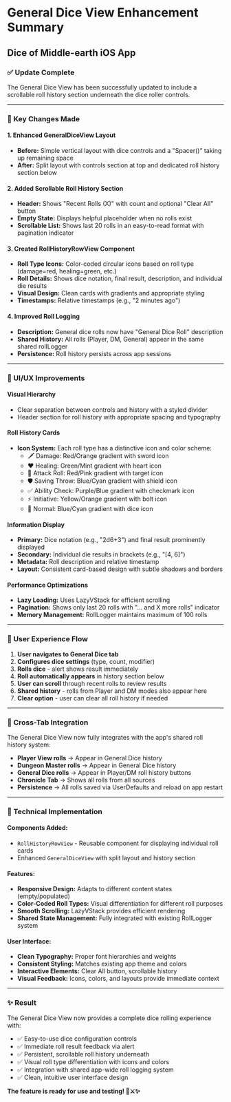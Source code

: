 # General Dice View Enhancement Summary
## Dice of Middle-earth iOS App

### ✅ Update Complete

The General Dice View has been successfully updated to include a scrollable roll history section underneath the dice roller controls.

---

### 🔄 Key Changes Made

#### 1. **Enhanced GeneralDiceView Layout**
- **Before:** Simple vertical layout with dice controls and a "Spacer()" taking up remaining space
- **After:** Split layout with controls section at top and dedicated roll history section below

#### 2. **Added Scrollable Roll History Section**
- **Header:** Shows "Recent Rolls (X)" with count and optional "Clear All" button
- **Empty State:** Displays helpful placeholder when no rolls exist
- **Scrollable List:** Shows last 20 rolls in an easy-to-read format with pagination indicator

#### 3. **Created RollHistoryRowView Component**
- **Roll Type Icons:** Color-coded circular icons based on roll type (damage=red, healing=green, etc.)
- **Roll Details:** Shows dice notation, final result, description, and individual die results
- **Visual Design:** Clean cards with gradients and appropriate styling
- **Timestamps:** Relative timestamps (e.g., "2 minutes ago")

#### 4. **Improved Roll Logging**
- **Description:** General dice rolls now have "General Dice Roll" description
- **Shared History:** All rolls (Player, DM, General) appear in the same shared rollLogger
- **Persistence:** Roll history persists across app sessions

---

### 🎨 UI/UX Improvements

#### **Visual Hierarchy**
- Clear separation between controls and history with a styled divider
- Header section for roll history with appropriate spacing and typography

#### **Roll History Cards**
- **Icon System:** Each roll type has a distinctive icon and color scheme:
  - 🗡️ Damage: Red/Orange gradient with sword icon
  - ❤️ Healing: Green/Mint gradient with heart icon
  - 🎯 Attack Roll: Red/Pink gradient with target icon
  - 🛡️ Saving Throw: Blue/Cyan gradient with shield icon
  - ✅ Ability Check: Purple/Blue gradient with checkmark icon
  - ⚡ Initiative: Yellow/Orange gradient with bolt icon
  - 🎲 Normal: Blue/Cyan gradient with dice icon

#### **Information Display**
- **Primary:** Dice notation (e.g., "2d6+3") and final result prominently displayed
- **Secondary:** Individual die results in brackets (e.g., "[4, 6]")
- **Metadata:** Roll description and relative timestamp
- **Layout:** Consistent card-based design with subtle shadows and borders

#### **Performance Optimizations**
- **Lazy Loading:** Uses LazyVStack for efficient scrolling
- **Pagination:** Shows only last 20 rolls with "... and X more rolls" indicator
- **Memory Management:** RollLogger maintains maximum of 100 rolls

---

### 🔄 User Experience Flow

1. **User navigates to General Dice tab**
2. **Configures dice settings** (type, count, modifier)
3. **Rolls dice** - alert shows result immediately
4. **Roll automatically appears** in history section below
5. **User can scroll** through recent rolls to review results
6. **Shared history** - rolls from Player and DM modes also appear here
7. **Clear option** - user can clear all roll history if needed

---

### 📱 Cross-Tab Integration

The General Dice View now fully integrates with the app's shared roll history system:

- **Player View rolls** → Appear in General Dice history
- **Dungeon Master rolls** → Appear in General Dice history  
- **General Dice rolls** → Appear in Player/DM roll history buttons
- **Chronicle Tab** → Shows all rolls from all sources
- **Persistence** → All rolls saved via UserDefaults and reload on app restart

---

### 🎯 Technical Implementation

#### **Components Added:**
- `RollHistoryRowView` - Reusable component for displaying individual roll cards
- Enhanced `GeneralDiceView` with split layout and history section

#### **Features:**
- **Responsive Design:** Adapts to different content states (empty/populated)
- **Color-Coded Roll Types:** Visual differentiation for different roll purposes
- **Smooth Scrolling:** LazyVStack provides efficient rendering
- **Shared State Management:** Fully integrated with existing RollLogger system

#### **User Interface:**
- **Clean Typography:** Proper font hierarchies and weights
- **Consistent Styling:** Matches existing app theme and colors
- **Interactive Elements:** Clear All button, scrollable history
- **Visual Feedback:** Icons, colors, and layouts provide immediate context

---

### ✨ Result

The General Dice View now provides a complete dice rolling experience with:
- ✅ Easy-to-use dice configuration controls
- ✅ Immediate roll result feedback via alert
- ✅ Persistent, scrollable roll history underneath
- ✅ Visual roll type differentiation with icons and colors
- ✅ Integration with shared app-wide roll logging system
- ✅ Clean, intuitive user interface design

**The feature is ready for use and testing! 🎲⚔️✨**
